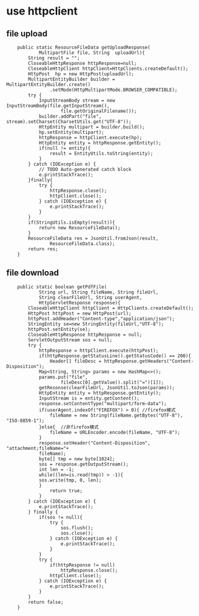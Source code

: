 # use httpclient
## file upload
		public static ResourceFileData getUploadResponse(
                MultipartFile file, String 	uploadUrl){
			String result = "";
			CloseableHttpResponse httpResponse=null;
			CloseableHttpClient httpClient=HttpClients.createDefault();
			HttpPost  hp = new HttpPost(uploadUrl);
			MultipartEntityBuilder builder = MultipartEntityBuilder.create()
					.setMode(HttpMultipartMode.BROWSER_COMPATIBLE);
			try {
				InputStreamBody stream = new InputStreamBody(file.getInputStream(),
						file.getOriginalFilename());
				builder.addPart("file", stream).setCharset(CharsetUtils.get("UTF-8"));
				HttpEntity multipart = builder.build();
				hp.setEntity(multipart);
				httpResponse = httpClient.execute(hp);
				HttpEntity entity = httpResponse.getEntity();
				if(null != entity){
					result = EntityUtils.toString(entity);
				}
			} catch (IOException e) {
				// TODO Auto-generated catch block
				e.printStackTrace();
			}finally{
				try {
					httpResponse.close();
					httpClient.close();
				} catch (IOException e) {
					e.printStackTrace();
				}
			}
			if(StringUtils.isEmpty(result)){
				return new ResourceFileData();
			}
			ResourceFileData res = JsonUtil.fromJson(result,
					ResourceFileData.class);
			return res;
		}


## file download
		public static boolean getPdfFile(
				String url, String fileName, String fileUrl,
				String clearFileUrl, String userAgent,
				HttpServletResponse response){
			CloseableHttpClient httpClient = HttpClients.createDefault();
			HttpPost httpPost = new HttpPost(url);
			httpPost.addHeader("Content-type","application/json");
			StringEntity se=new StringEntity(fileUrl,"UTF-8");
			httpPost.setEntity(se);
			CloseableHttpResponse httpResponse = null;
			ServletOutputStream sos = null;
			try {
				httpResponse = httpClient.execute(httpPost);
				if(httpResponse.getStatusLine().getStatusCode() == 200){
					Header[] fileDesc = httpResponse.getHeaders("Content-Disposition");
				Map<String, String> params = new HashMap<>();
				params.put("file",
						fileDesc[0].getValue().split("=")[1]);
				getResonse(clearFileUrl, JsonUtil.toJson(params));
				HttpEntity entity = httpResponse.getEntity();
				InputStream is = entity.getContent();
				response.setContentType("multipart/form-data");
				if(userAgent.indexOf("FIREFOX") > 0){ //firefox模式
					fileName = new String(fileName.getBytes("UTF-8"), "ISO-8859-1");
				}else{  //非firefox模式
					fileName = URLEncoder.encode(fileName, "UTF-8");
				}
				response.setHeader("Content-Disposition", "attachment;fileName="+
				fileName);
				byte[] tmp = new byte[1024];
				sos = response.getOutputStream();
				int len = -1;
				while((len=is.read(tmp)) > -1){
				sos.write(tmp, 0, len);
				}
					return true;
				}
			} catch (IOException e) {
				e.printStackTrace();
			} finally {
				if(sos != null){
					try {
						sos.flush();
						sos.close();
					} catch (IOException e) {
						e.printStackTrace();
					}
				}
				try {
					if(httpResponse != null)
						httpResponse.close();
					httpClient.close();
				} catch (IOException e) {
					e.printStackTrace();
				}
			}
			return false;
		}
